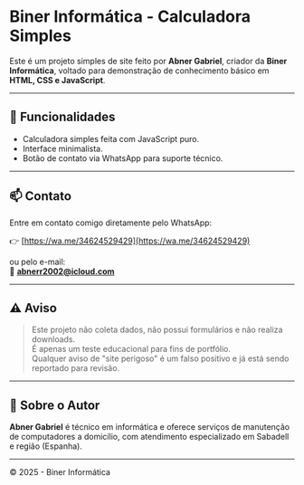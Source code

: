 # Biner Informática - Calculadora Simples

Este é um projeto simples de site feito por **Abner Gabriel**, criador da **Biner Informática**, voltado para demonstração de conhecimento básico em **HTML, CSS e JavaScript**.

---

## 🔧 Funcionalidades

- Calculadora simples feita com JavaScript puro.
- Interface minimalista.
- Botão de contato via WhatsApp para suporte técnico.

---

## 📫 Contato

Entre em contato comigo diretamente pelo WhatsApp:

👉 [https://wa.me/34624529429](https://wa.me/34624529429)

ou pelo e-mail:  
📧 **abnerr2002@icloud.com**

---

## ⚠️ Aviso

> Este projeto não coleta dados, não possui formulários e não realiza downloads.  
> É apenas um teste educacional para fins de portfólio.  
> Qualquer aviso de "site perigoso" é um falso positivo e já está sendo reportado para revisão.

---

## 🧠 Sobre o Autor

**Abner Gabriel** é técnico em informática e oferece serviços de manutenção de computadores a domicílio, com atendimento especializado em Sabadell e região (Espanha).

---

© 2025 - Biner Informática
